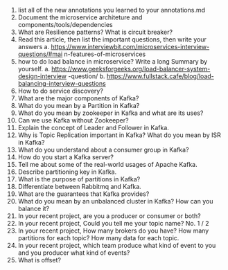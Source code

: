 1.  list all of the new annotations you learned to your annotations.md
2.  Document the microservice architeture and components/tools/dependencies
3.  What are Resilience patterns? What is circuit breaker?
4.  Read this article, then list the important questions, then write your answers
    a. https://www.interviewbit.com/microservices-interview-questions/#mai
    n-features-of-microservices
5.  how to do load balance in microservice? Write a long Summary by yourself.
    a. https://www.geeksforgeeks.org/load-balancer-system-design-interview
    -question/
    b. https://www.fullstack.cafe/blog/load-balancing-interview-questions
6.  How to do service discovery?
7. What are the major components of Kafka?
8.  What do you mean by a Partition in Kafka?
9.  What do you mean by zookeeper in Kafka and what are its uses?
10. Can we use Kafka without Zookeeper?
11. Explain the concept of Leader and Follower in Kafka.
12. Why is Topic Replication important in Kafka? What do you mean by ISR in
    Kafka?
13. What do you understand about a consumer group in Kafka?
14. How do you start a Kafka server?
15. Tell me about some of the real-world usages of Apache Kafka.
16. Describe partitioning key in Kafka.
17.  What is the purpose of partitions in Kafka?
18. Differentiate between Rabbitmq and Kafka.
19. What are the guarantees that Kafka provides?
20. What do you mean by an unbalanced cluster in Kafka? How can you balance it?
21. In your recent project, are you a producer or consumer or both?
22. In your recent project, Could you tell me your topic name?
    No. 1 / 2
23. In your recent project, How many brokers do you have? How many partitions for
    each topic? How many data for each topic.
24. In your recent project, which team produce what kind of event to you and you
    producer what kind of events?
25. What is offset?